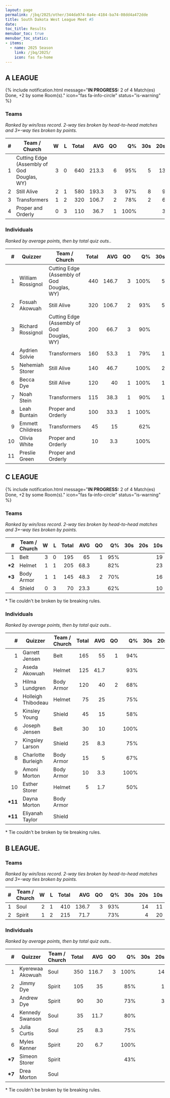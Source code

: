 ```yaml
---
layout: page
permalink: /jbq/2025/other/344da974-8a4e-4184-ba74-08dd4a472dde
title: South Dakota West League Meet #5
date: 
toc_title: Results
menubar_toc: true
menubar_toc_static:
- items:
  - name: 2025 Season
    link: /jbq/2025/
    icon: fas fa-home
---
```



## A LEAGUE

{% include notification.html
   message="<b>IN PROGRESS:</b> 2 of 4 Match(es) Done, +2 by some Room(s)."
   icon="fas fa-info-circle"
   status="is-warning" %}


### Teams

*Ranked by win/loss record. 2-way ties broken by head-to-head matches and 3+-way ties broken by points.*

| # | Team / Church | W | L | Total | AVG | QO | Q% | 30s | 20s | 10s |
|--:|---|--:|--:|--:|--:|--:|--:|--:|--:|--:|
| 1 | Cutting Edge (Assembly of God Douglas, WY) | 3 | 0 | 640 | 213.3 | 6 | 95% | 5 | 13 | 18 |
| 2 | Still Alive | 2 | 1 | 580 | 193.3 | 3 | 97% | 8 | 9 | 14 |
| 3 | Transformers | 1 | 2 | 320 | 106.7 | 2 | 78% | 2 | 6 | 17 |
| 4 | Proper and Orderly | 0 | 3 | 110 | 36.7 | 1 | 100% |  | 3 | 4 |

### Individuals

*Ranked by average points, then by total quiz outs..*

| # | Quizzer | Team / Church | Total | AVG | QO | Q% | 30s | 20s | 10s |
|--:|---|---|--:|--:|--:|--:|--:|--:|--:|
| 1 | William Rossignol | Cutting Edge (Assembly of God Douglas, WY) | 440 | 146.7 | 3 | 100% | 5 | 13 |  |
| 2 | Fosuah Akowuah | Still Alive | 320 | 106.7 | 2 | 93% | 5 | 7 | 2 |
| 3 | Richard Rossignol | Cutting Edge (Assembly of God Douglas, WY) | 200 | 66.7 | 3 | 90% |  |  | 18 |
| 4 | Aydrien Solvie | Transformers | 160 | 53.3 | 1 | 79% | 1 | 4 | 6 |
| 5 | Nehemiah Storer | Still Alive | 140 | 46.7 |  | 100% | 2 | 2 | 4 |
| 6 | Becca Dye | Still Alive | 120 | 40 | 1 | 100% | 1 |  | 8 |
| 7 | Noah Stein | Transformers | 115 | 38.3 | 1 | 90% | 1 |  | 8 |
| 8 | Leah Buntain | Proper and Orderly | 100 | 33.3 | 1 | 100% |  | 3 | 3 |
| 9 | Emmett Childress | Transformers | 45 | 15 |  | 62% |  | 2 | 3 |
| 10 | Olivia White | Proper and Orderly | 10 | 3.3 |  | 100% |  |  | 1 |
| 11 | Preslie Green | Proper and Orderly |  |  |  |  |  |  |  |

## C LEAGUE

{% include notification.html
   message="<b>IN PROGRESS:</b> 2 of 4 Match(es) Done, +2 by some Room(s)."
   icon="fas fa-info-circle"
   status="is-warning" %}


### Teams

*Ranked by win/loss record. 2-way ties broken by head-to-head matches and 3+-way ties broken by points.*

| # | Team / Church | W | L | Total | AVG | QO | Q% | 30s | 20s | 10s |
|--:|---|--:|--:|--:|--:|--:|--:|--:|--:|--:|
| 1 | Belt | 3 | 0 | 195 | 65 | 1 | 95% |  |  | 19 |
| **\*2** | Helmet | 1 | 1 | 205 | 68.3 |  | 82% |  |  | 23 |
| **\*3** | Body Armor | 1 | 1 | 145 | 48.3 | 2 | 70% |  |  | 16 |
| 4 | Shield | 0 | 3 | 70 | 23.3 |  | 62% |  |  | 10 |

\* Tie couldn't be broken by tie breaking rules.

### Individuals

*Ranked by average points, then by total quiz outs..*

| # | Quizzer | Team / Church | Total | AVG | QO | Q% | 30s | 20s | 10s |
|--:|---|---|--:|--:|--:|--:|--:|--:|--:|
| 1 | Garrett Jensen | Belt | 165 | 55 | 1 | 94% |  |  | 16 |
| 2 | Aseda Akowuah | Helmet | 125 | 41.7 |  | 93% |  |  | 13 |
| 3 | Hilma Lundgren | Body Armor | 120 | 40 | 2 | 68% |  |  | 13 |
| 4 | Holleigh Thibodeau | Helmet | 75 | 25 |  | 75% |  |  | 9 |
| 5 | Kinsley Young | Shield | 45 | 15 |  | 58% |  |  | 7 |
| 6 | Joseph Jensen | Belt | 30 | 10 |  | 100% |  |  | 3 |
| 7 | Kingsley Larson | Shield | 25 | 8.3 |  | 75% |  |  | 3 |
| 8 | Charlotte Burleigh | Body Armor | 15 | 5 |  | 67% |  |  | 2 |
| 9 | Amoni Morton | Body Armor | 10 | 3.3 |  | 100% |  |  | 1 |
| 10 | Esther Storer | Helmet | 5 | 1.7 |  | 50% |  |  | 1 |
| **\*11** | Dayna Morton | Body Armor |  |  |  |  |  |  |  |
| **\*11** | Eliyanah Taylor | Shield |  |  |  |  |  |  |  |

\* Tie couldn't be broken by tie breaking rules.

## B LEAGUE.

### Teams

*Ranked by win/loss record. 2-way ties broken by head-to-head matches and 3+-way ties broken by points.*

| # | Team / Church | W | L | Total | AVG | QO | Q% | 30s | 20s | 10s |
|--:|---|--:|--:|--:|--:|--:|--:|--:|--:|--:|
| 1 | Soul | 2 | 1 | 410 | 136.7 | 3 | 93% |  | 14 | 11 |
| 2 | Spirit | 1 | 2 | 215 | 71.7 |  | 73% |  | 4 | 20 |

### Individuals

*Ranked by average points, then by total quiz outs..*

| # | Quizzer | Team / Church | Total | AVG | QO | Q% | 30s | 20s | 10s |
|--:|---|---|--:|--:|--:|--:|--:|--:|--:|
| 1 | Kyerewaa Akowuah | Soul | 350 | 116.7 | 3 | 100% |  | 14 | 4 |
| 2 | Jimmy Dye | Spirit | 105 | 35 |  | 85% |  | 1 | 10 |
| 3 | Andrew Dye | Spirit | 90 | 30 |  | 73% |  | 3 | 5 |
| 4 | Kennedy Swanson | Soul | 35 | 11.7 |  | 80% |  |  | 4 |
| 5 | Julia Curtis | Soul | 25 | 8.3 |  | 75% |  |  | 3 |
| 6 | Myles Kenner | Spirit | 20 | 6.7 |  | 100% |  |  | 2 |
| **\*7** | Simeon Storer | Spirit |  |  |  | 43% |  |  | 3 |
| **\*7** | Drea Morton | Soul |  |  |  |  |  |  |  |

\* Tie couldn't be broken by tie breaking rules.

